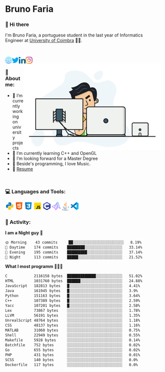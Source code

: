 # Bruno Faria

### 👋 Hi there

I'm Bruno Faria, a portuguese student in the last year of Informatics Engineer at [University of Coimbra](uc.pt/en) 👨‍🎓.

<br/>

[<img align="left" width="22px" alt="Website" src="https://github.com/brunofaria1322/brunofaria1322/blob/master/assets/social/global.svg"/>][website]
[<img align="left" width="22px" alt="Twitter" src="https://github.com/brunofaria1322/brunofaria1322/blob/master/assets/social/twitter.svg"/>][twitter]
[<img align="left" width="22px" alt="LinkedIn" src="https://github.com/brunofaria1322/brunofaria1322/blob/master/assets/social/linkedin.svg"/>][linkedin]
[<img align="left" width="22px" alt="Instagram" src="https://github.com/brunofaria1322/brunofaria1322/blob/master/assets/social/instagram.svg"/>][instagram]

<img align="right" height = "280" alt="GIF" src="https://github.com/brunofaria1322/brunofaria1322/blob/master/assets/animation.gif"/>

<br />

### 📕 About me:

- 🔭 I’m currently working on university projects
- 🌱 I’m currently learning C++ and OpenGL
- 💼 I’m looking forward for a Master Degree
- 💙 Beside's programming, I love Music.
- 📝 [Resume](https://en.wikipedia.org/wiki/HTTP_404)


<br />

### 💻 Languages and Tools:

<img align="left" width="30px" alt= "Python" src="https://github.com/brunofaria1322/brunofaria1322/blob/master/assets/skills/python.svg"/>
<img align="left" width="30px" alt= "Html5" src="https://github.com/brunofaria1322/brunofaria1322/blob/master/assets/skills/html5.svg"/>
<img align="left" width="30px" alt= "Css3" src="https://github.com/brunofaria1322/brunofaria1322/blob/master/assets/skills/css3.svg"/>
<img align="left" width="30px" alt= "JavaScript" src="https://github.com/brunofaria1322/brunofaria1322/blob/master/assets/skills/javascript.svg"/>
<img align="left" width="30px" alt= "C" src="https://github.com/brunofaria1322/brunofaria1322/blob/master/assets/skills/c.svg"/>
<img align="left" width="30px" alt= "Matlab" src="https://github.com/brunofaria1322/brunofaria1322/blob/master/assets/skills/matlab.svg"/>
<img align="left" width="30px" alt= "Java" src="https://github.com/brunofaria1322/brunofaria1322/blob/master/assets/skills/java.svg"/>
<img align="left" width="30px" alt= "Visual Studio Code" src="https://github.com/brunofaria1322/brunofaria1322/blob/master/assets/skills/vscode.svg"/>

<br />
<br />

### 🚩 Activity:

<!--START_SECTION:stats-->
**I am a Night guy 🌙** 

```text
🌞 Morning    43 commits     ██░░░░░░░░░░░░░░░░░░░░░░░	8.19% 
🌆 Daytime    174 commits    ████████░░░░░░░░░░░░░░░░░	33.14% 
🌃 Evening    195 commits    █████████░░░░░░░░░░░░░░░░	37.14% 
🌙 Night      113 commits    █████░░░░░░░░░░░░░░░░░░░░	21.52%

```
**What I most programm 👨🏽‍💻** 

```text
C            2116158 bytes  █████████████░░░░░░░░░░░░	51.02% 
HTML         1031760 bytes  ██████░░░░░░░░░░░░░░░░░░░	24.88% 
JavaScript   182813 bytes   █░░░░░░░░░░░░░░░░░░░░░░░░	4.41% 
Java         161945 bytes   █░░░░░░░░░░░░░░░░░░░░░░░░	3.9% 
Python       151163 bytes   █░░░░░░░░░░░░░░░░░░░░░░░░	3.64% 
C++          107389 bytes   █░░░░░░░░░░░░░░░░░░░░░░░░	2.59% 
Yacc         107201 bytes   █░░░░░░░░░░░░░░░░░░░░░░░░	2.58% 
Lex          73867 bytes    ░░░░░░░░░░░░░░░░░░░░░░░░░	1.78% 
LLVM         56191 bytes    ░░░░░░░░░░░░░░░░░░░░░░░░░	1.35% 
UnrealScript 48764 bytes    ░░░░░░░░░░░░░░░░░░░░░░░░░	1.18% 
CSS          48137 bytes    ░░░░░░░░░░░░░░░░░░░░░░░░░	1.16% 
MATLAB       31060 bytes    ░░░░░░░░░░░░░░░░░░░░░░░░░	0.75% 
Shell        22949 bytes    ░░░░░░░░░░░░░░░░░░░░░░░░░	0.55% 
Makefile     5928 bytes     ░░░░░░░░░░░░░░░░░░░░░░░░░	0.14% 
Batchfile    752 bytes      ░░░░░░░░░░░░░░░░░░░░░░░░░	0.02% 
Go           655 bytes      ░░░░░░░░░░░░░░░░░░░░░░░░░	0.02% 
PHP          431 bytes      ░░░░░░░░░░░░░░░░░░░░░░░░░	0.01% 
SCSS         140 bytes      ░░░░░░░░░░░░░░░░░░░░░░░░░	0.0% 
Dockerfile   117 bytes      ░░░░░░░░░░░░░░░░░░░░░░░░░	0.0%
```


<!--END_SECTION:stats-->


[website]: https://brunofaria1322.github.io
[twitter]: https://twitter.com/brunofaria_1322
[instagram]: https://instagram.com/brunofaria_1322
[linkedin]: https://linkedin.com/in/bruno-faria
